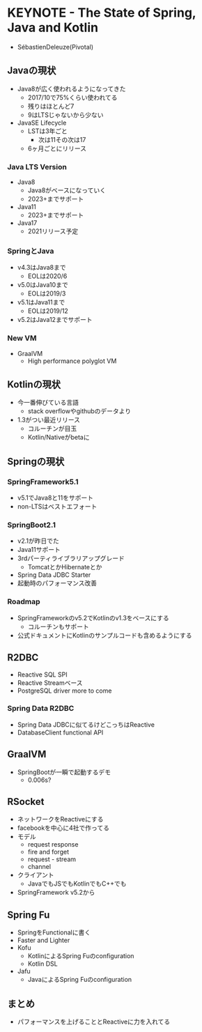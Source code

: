# KEYNOTE - The State of Spring, Java and Kotlin

- SébastienDeleuze(Pivotal)

## Javaの現状

- Java8が広く使われるようになってきた
    - 2017/10で75%くらい使われてる
    - 残りはほとんど7
    - 9はLTSじゃないから少ない
- JavaSE Lifecycle
    - LSTは3年ごと
        - 次は11その次は17
    - 6ヶ月ごとにリリース

### Java LTS Version

- Java8
    - Java8がベースになっていく
    - 2023+までサポート
- Java11
    - 2023+までサポート
- Java17
    - 2021リリース予定

### SpringとJava

- v4.3はJava8まで
    - EOLは2020/6
- v5.0はJava10まで
    - EOLは2019/3
- v5.1はJava11まで
    - EOLは2019/12
- v5.2はJava12までサポート

### New VM

- GraalVM
    - High performance polyglot VM

## Kotlinの現状

- 今一番伸びている言語
    - stack overflowやgithubのデータより
- 1.3がつい最近リリース
    - コルーチンが目玉
    - Kotlin/Nativeがbetaに


## Springの現状

### SpringFramework5.1

- v5.1でJava8と11をサポート
- non-LTSはベストエフォート

### SpringBoot2.1

- v2.1が昨日でた
- Java11サポート
- 3rdパーティライブラリアップグレード
    - TomcatとかHibernateとか
- Spring Data JDBC Starter
- 起動時のパフォーマンス改善

### Roadmap

- SpringFrameworkのv5.2でKotlinのv1.3をベースにする
  - コルーチンもサポート
- 公式ドキュメントにKotlinのサンプルコードも含めるようにする

## R2DBC

- Reactive SQL SPI
- Reactive Streamベース
- PostgreSQL driver more to come

### Spring Data R2DBC

- Spring Data JDBCに似てるけどこっちはReactive
- DatabaseClient functional API

## GraalVM

- SpringBootが一瞬で起動するデモ
    - 0.006s?

## RSocket

- ネットワークをReactiveにする
- facebookを中心に4社で作ってる
- モデル
    - request response
    - fire and forget
    - request - stream
    - channel
- クライアント
    - JavaでもJSでもKotlinでもC++でも
- SpringFramework v5.2から

## Spring Fu

- SpringをFunctionalに書く
- Faster and Lighter
- Kofu
    - KotlinによるSpring Fuのconfiguration
    - Kotlin DSL
- Jafu
    - JavaによるSpring Fuのconfiguration

## まとめ

- パフォーマンスを上げることとReactiveに力を入れてる

